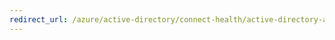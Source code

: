 ```yaml
---
redirect_url: /azure/active-directory/connect-health/active-directory-aadconnect-health-adds
---
```

